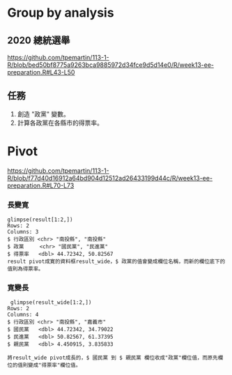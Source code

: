 # Group by analysis

## 2020 總統選舉

<https://github.com/tpemartin/113-1-R/blob/bed50bf8775a9263bca9885972d34fce9d5d14e0/R/week13-ee-preparation.R#L43-L50>

## 任務

  1. 創造 "政黨" 變數。 
  2. 計算各政黨在各縣市的得票率。  


# Pivot

<https://github.com/tpemartin/113-1-R/blob/f77d40d16912a64bd904d12512ad26433199d44c/R/week13-ee-preparation.R#L70-L73>

### 長變寛

```
glimpse(result[1:2,])
Rows: 2
Columns: 3
$ 行政區別 <chr> "南投縣", "南投縣"
$ 政黨     <chr> "國民黨", "民進黨"
$ 得票率   <dbl> 44.72342, 50.82567
result pivot成寛的資料框result_wide，$ 政黨的值會變成欄位名稱，而新的欄位底下的值則為得票率。
```

### 寛變長

```
 glimpse(result_wide[1:2,])
Rows: 2
Columns: 4
$ 行政區別 <chr> "南投縣", "嘉義市"
$ 國民黨   <dbl> 44.72342, 34.79022
$ 民進黨   <dbl> 50.82567, 61.37395
$ 親民黨   <dbl> 4.450915, 3.835833

將result_wide pivot成長的，$ 國民黨 到 $ 親民黨 欄位收成"政黨"欄位值，而原先欄位的值則變成"得票率"欄位值。
```